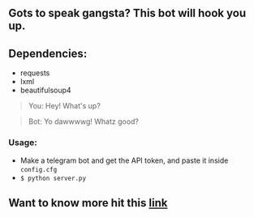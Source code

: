 
## Gots to speak gangsta? This bot will hook you up.



## Dependencies:
  * requests
  * lxml
  * beautifulsoup4
  
> You: Hey! What's up?

> Bot: Yo dawwwwg! Whatz good?

### Usage:
 * Make a telegram bot and get the API token, and paste it inside `config.cfg`
 * ```$ python server.py```

## Want to know more hit this [link](https://core.telegram.org/bots/api)
